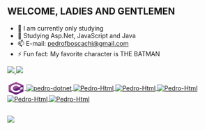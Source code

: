 ## WELCOME, LADIES AND GENTLEMEN


- 🔭 I am currently only studying
- 🌱 Studying Asp.Net, JavaScript and Java
- 📫 E-mail: pedrofboscachi@gmail.com
- ⚡ Fun fact: My favorite character is THE BATMAN

 <div>
  <a href="https://github.com/pedroboscachi">
  <img height="180em" src="https://github-readme-stats.vercel.app/api?username=pedroboscachi&show_icons=true&theme=dark&include_all_commits=true&count_private=true"/>
  <img height="180em" src="https://github-readme-stats.vercel.app/api/top-langs/?username=pedroboscachi&layout=compact&langs_count=7&theme=dark"/>
</div>
<div style="display: inline_block"><br>
  <img align="center" alt="Pedro-Csharp" height="30" width="40" src="https://raw.githubusercontent.com/devicons/devicon/master/icons/csharp/csharp-original.svg">
 
  <img align="center" alt="pedro-dotnet" height="30" width="40" src="https://cdn.jsdelivr.net/gh/devicons/devicon/icons/dotnetcore/dotnetcore-original.svg" />
          
   <img align="center" alt="Pedro-Html" height="30" width="40" src="https://cdn.jsdelivr.net/gh/devicons/devicon/icons/html5/html5-original-wordmark.svg">
 
 <img align="center" alt="Pedro-Html" height="30" width="40" src="https://cdn.jsdelivr.net/gh/devicons/devicon/icons/css3/css3-original-wordmark.svg">
 
 <img align="center" alt="Pedro-Html" height="30" width="40" src="https://cdn.jsdelivr.net/gh/devicons/devicon/icons/bootstrap/bootstrap-original.svg">
 
  <img align="center" alt="Pedro-Html" height="30" width="40" src="https://cdn.jsdelivr.net/gh/devicons/devicon/icons/java/java-original.svg">
 
 <img align="center" alt="Pedro-Html" height="30" width="40" src="https://cdn.jsdelivr.net/gh/devicons/devicon/icons/git/git-original.svg">
           
</div>
  
##
 
<div>
  <a href="https://www.linkedin.com/in/pedroboscachi/" target="_blank"><img src="https://img.shields.io/badge/-LinkedIn-%230077B5?style=for-the-badge&logo=linkedin&logoColor=white" target="_blank"></a>  
</div>
